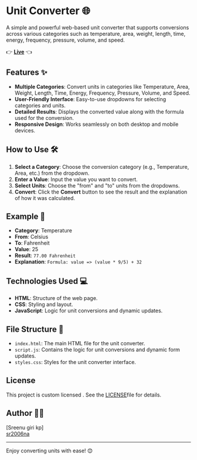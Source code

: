 # Unit Converter 🌐

A simple and powerful web-based unit converter that supports conversions across various categories such as temperature, area, weight, length, time, energy, frequency, pressure, volume, and speed.

👉 **[Live](https://sr2006na.github.io/Unit-converter-/)** 👈

## Features ✨
- **Multiple Categories**: Convert units in categories like Temperature, Area, Weight, Length, Time, Energy, Frequency, Pressure, Volume, and Speed.
- **User-Friendly Interface**: Easy-to-use dropdowns for selecting categories and units.
- **Detailed Results**: Displays the converted value along with the formula used for the conversion.
- **Responsive Design**: Works seamlessly on both desktop and mobile devices.

## How to Use 🛠️
1. **Select a Category**: Choose the conversion category (e.g., Temperature, Area, etc.) from the dropdown.
2. **Enter a Value**: Input the value you want to convert.
3. **Select Units**: Choose the "from" and "to" units from the dropdowns.
4. **Convert**: Click the **Convert** button to see the result and the explanation of how it was calculated.

## Example 📝
- **Category**: Temperature
- **From**: Celsius
- **To**: Fahrenheit
- **Value**: 25
- **Result**: `77.00 Fahrenheit`
- **Explanation**: `Formula: value => (value * 9/5) + 32`

## Technologies Used 💻
- **HTML**: Structure of the web page.
- **CSS**: Styling and layout.
- **JavaScript**: Logic for unit conversions and dynamic updates.

## File Structure 📂
- `index.html`: The main HTML file for the unit converter.
- `script.js`: Contains the logic for unit conversions and dynamic form updates.
- `styles.css`: Styles for the unit converter interface.

## License

This project is custom licensed .
See the [LICENSE](License)file for details.


## Author 👨‍💻
[Sreenu giri kp]  
[sr2006na](https://github.com/sr2006na)

---

Enjoy converting units with ease! 😊
